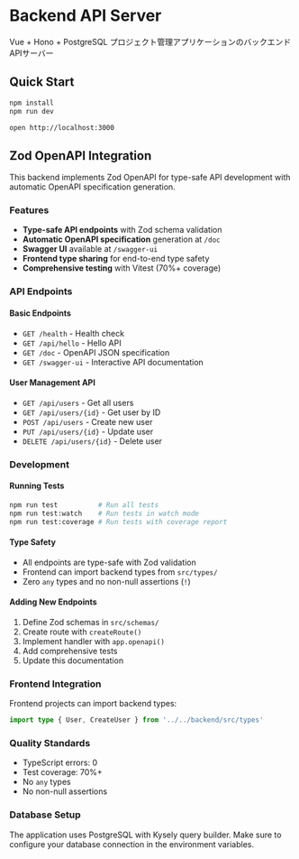 # Backend API Server

Vue + Hono + PostgreSQL プロジェクト管理アプリケーションのバックエンドAPIサーバー

## Quick Start

```bash
npm install
npm run dev
```

```bash
open http://localhost:3000
```

## Zod OpenAPI Integration

This backend implements Zod OpenAPI for type-safe API development with automatic OpenAPI specification generation.

### Features

- **Type-safe API endpoints** with Zod schema validation
- **Automatic OpenAPI specification** generation at `/doc`
- **Swagger UI** available at `/swagger-ui`
- **Frontend type sharing** for end-to-end type safety
- **Comprehensive testing** with Vitest (70%+ coverage)

### API Endpoints

#### Basic Endpoints
- `GET /health` - Health check
- `GET /api/hello` - Hello API
- `GET /doc` - OpenAPI JSON specification
- `GET /swagger-ui` - Interactive API documentation

#### User Management API
- `GET /api/users` - Get all users
- `GET /api/users/{id}` - Get user by ID
- `POST /api/users` - Create new user
- `PUT /api/users/{id}` - Update user
- `DELETE /api/users/{id}` - Delete user

### Development

#### Running Tests
```bash
npm run test          # Run all tests
npm run test:watch    # Run tests in watch mode
npm run test:coverage # Run tests with coverage report
```

#### Type Safety
- All endpoints are type-safe with Zod validation
- Frontend can import backend types from `src/types/`
- Zero `any` types and no non-null assertions (`!`)

#### Adding New Endpoints
1. Define Zod schemas in `src/schemas/`
2. Create route with `createRoute()`
3. Implement handler with `app.openapi()`
4. Add comprehensive tests
5. Update this documentation

### Frontend Integration

Frontend projects can import backend types:
```typescript
import type { User, CreateUser } from '../../backend/src/types'
```

### Quality Standards
- TypeScript errors: 0
- Test coverage: 70%+
- No `any` types
- No non-null assertions

### Database Setup

The application uses PostgreSQL with Kysely query builder. Make sure to configure your database connection in the environment variables.
